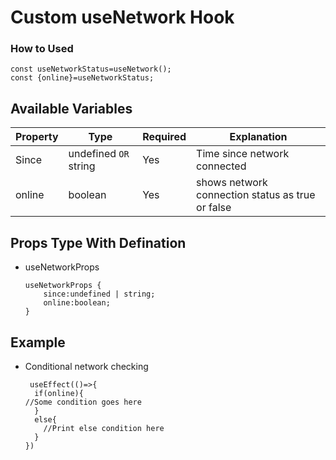 # Custom useNetwork Hook

### How to Used

```
const useNetworkStatus=useNetwork();
const {online}=useNetworkStatus;
```

## Available Variables

| Property | Type                  | Required | Explanation                                      |
| -------- | --------------------- | -------- | ------------------------------------------------ |
| Since    | undefined `OR` string | Yes      | Time since network connected                     |
| online   | boolean               | Yes      | shows network connection status as true or false |

## Props Type With Defination

- useNetworkProps
  ```
  useNetworkProps {
      since:undefined | string;
      online:boolean;
  }
  ```

## Example

- Conditional network checking

  ```
   useEffect(()=>{
    if(online){
  //Some condition goes here
    }
    else{
      //Print else condition here 
    }
  })

  ```
